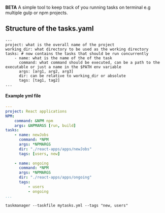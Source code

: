 **BETA**
A simple tool to keep track of you running tasks on terminal e.g multiple gulp or npm projects.

## Structure of the tasks.yaml
```ymal
---
project: what is the overall name of the project
working_dir: what directory to be used as the working directory
tasks: # now contains the tasks that should be run concurrently
	- name: what is the name of the of the task
	  command: what command should be executed, can be a path to the executable or just a name in the $PATH env variable
	  args: [arg1, arg2, arg3]
	  dir: can be relative to working_dir or absolute
	  tags: [tag1, tag2]
...
```

#### Example yml file
```yaml
---
project: React applications
NPM:
	command: &NPM npm
    args: &NPMARGS [run, build]  
tasks:
	- name: newJobs
	  command: *NPM
	  args: *NPMARGS
	  dir: "./react-apps/apps/newJobs"
	  tags: [users, new]
					  
	- name: ongoing
	  command: *NPM
	  args: *NPMARGS
	  dir: "./react-apps/apps/ongoing"
	  tags:
		  - users
		  - ongoing
...
```

`taskmanager --taskfile mytasks.yml --tags "new, users"`
